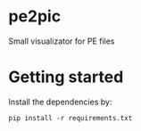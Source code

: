 # pe2pic
Small visualizator for PE files

# Getting started 
Install the dependencies by:

```console
pip install -r requirements.txt
```
